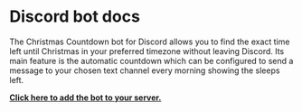 # Discord bot docs

The Christmas Countdown bot for Discord allows you to find the exact time left until Christmas in your preferred timezone without leaving Discord. Its main feature is the automatic countdown which can be configured to send a message to your chosen text channel every morning showing the sleeps left.

**[Click here to add the bot to your server.](https://christmascountdown.live/invite)**